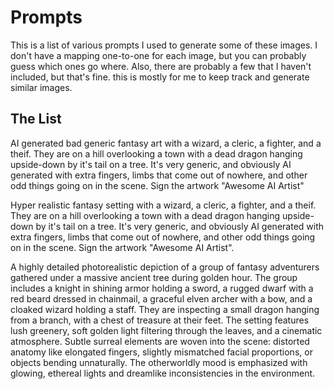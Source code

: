 # Prompts

This is a list of various prompts I used to generate some of these images.
I don't have a mapping one-to-one for each image, but you can probably guess which ones go where.
Also, there are probably a few that I haven't included, but that's fine.
this is mostly for me to keep track and generate similar images.

## The List

AI generated bad generic fantasy art with a wizard, a cleric, a fighter, and a theif. They are on a hill overlooking a town with a dead dragon hanging upside-down by it's tail on a tree. It's very generic, and obviously AI generated with extra fingers, limbs that come out of nowhere, and other odd things going on in the scene. Sign the artwork "Awesome AI Artist"

Hyper realistic fantasy setting with a wizard, a cleric, a fighter, and a theif. They are on a hill overlooking a town with a dead dragon hanging upside-down by it's tail on a tree. It's very generic, and obviously AI generated with extra fingers, limbs that come out of nowhere, and other odd things going on in the scene. Sign the artwork "Awesome AI Artist".

A highly detailed photorealistic depiction of a group of fantasy adventurers gathered under a massive ancient tree during golden hour. The group includes a knight in shining armor holding a sword, a rugged dwarf with a red beard dressed in chainmail, a graceful elven archer with a bow, and a cloaked wizard holding a staff. They are inspecting a small dragon hanging from a branch, with a chest of treasure at their feet. The setting features lush greenery, soft golden light filtering through the leaves, and a cinematic atmosphere. Subtle surreal elements are woven into the scene: distorted anatomy like elongated fingers, slightly mismatched facial proportions, or objects bending unnaturally. The otherworldly mood is emphasized with glowing, ethereal lights and dreamlike inconsistencies in the environment.

